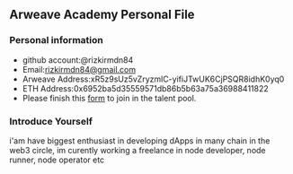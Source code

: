 ## Arweave Academy Personal File

### Personal information

- github account:@rizkirmdn84 
- Email:rizkirmdn84@gmail.com 
- Arweave Address:xR5z9sUz5vZryzmlC-yifiJTwUK6CjPSQR8idhK0yq0 
- ETH Address:0x6952ba5d35559571db86b5b63a75a36988411822 
- Please finish this [form](https://docs.google.com/forms/d/e/1FAIpQLSfWA5fIIcBgmRppm3jNz5vmf9Mai_QMVil-2pO4r7YKn_Zhtw/viewform?usp=sf_link) to join in the talent pool.

### Introduce Yourself
 i'am have biggest enthusiast in developing dApps in many chain in the web3 circle, im curently working a freelance in node developer, node runner, node operator etc